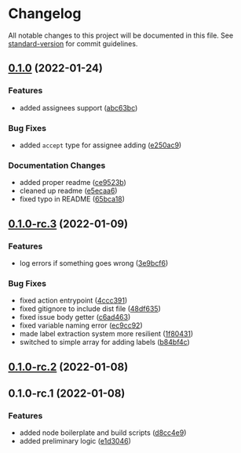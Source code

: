 # Changelog

All notable changes to this project will be documented in this file. See [standard-version](https://github.com/conventional-changelog/standard-version) for commit guidelines.

## [0.1.0](https://github.com/arctic-hen7/tribble-bot/compare/v0.1.0-rc.3...v0.1.0) (2022-01-24)


### Features

* added assignees support ([abc63bc](https://github.com/arctic-hen7/tribble-bot/commit/abc63bc88634d87ccd27012d2305ba905a41cf96))


### Bug Fixes

* added `accept` type for assignee adding ([e250ac9](https://github.com/arctic-hen7/tribble-bot/commit/e250ac9fe078f29b70f3e4a63aa1360866fd709b))


### Documentation Changes

* added proper readme ([ce9523b](https://github.com/arctic-hen7/tribble-bot/commit/ce9523bc681bfea4303aaca72f02aac0c76fc48e))
* cleaned up readme ([e5ecaa6](https://github.com/arctic-hen7/tribble-bot/commit/e5ecaa68e710956a74628e12b5e5feb469ba3a05))
* fixed typo in README ([65bca18](https://github.com/arctic-hen7/tribble-bot/commit/65bca181bb19c9920a63ea920f43ce00f679605b))

## [0.1.0-rc.3](https://github.com/arctic-hen7/tribble-bot/compare/v0.1.0-rc.2...v0.1.0-rc.3) (2022-01-09)


### Features

* log errors if something goes wrong ([3e9bcf6](https://github.com/arctic-hen7/tribble-bot/commit/3e9bcf6cf8225901440332d70834228093658645))


### Bug Fixes

* fixed action entrypoint ([4ccc391](https://github.com/arctic-hen7/tribble-bot/commit/4ccc391712bb1c5dbd57279e964da4c12cdebf5a))
* fixed gitignore to include dist file ([48df635](https://github.com/arctic-hen7/tribble-bot/commit/48df6352452392a801c9999d07ea10c4e94fe98b))
* fixed issue body getter ([c6ad463](https://github.com/arctic-hen7/tribble-bot/commit/c6ad4636605d8b911cdeaf991faf07edbe747bdc))
* fixed variable naming error ([ec9cc92](https://github.com/arctic-hen7/tribble-bot/commit/ec9cc92aaa43c4bf7c5bbdd80a1502ee87da65a5))
* made label extraction system more resilient ([1f80431](https://github.com/arctic-hen7/tribble-bot/commit/1f804316d1894e13a1db51f1a85c7655ce345c13))
* switched to simple array for adding labels ([b84bf4c](https://github.com/arctic-hen7/tribble-bot/commit/b84bf4cf7d69c138ef8cf205220e4931d12db297))

## [0.1.0-rc.2](https://github.com/arctic-hen7/tribble-bot/compare/v0.1.0-rc.1...v0.1.0-rc.2) (2022-01-08)

## 0.1.0-rc.1 (2022-01-08)


### Features

* added node boilerplate and build scripts ([d8cc4e9](https://github.com/arctic-hen7/tribble-bot/commit/d8cc4e9fee630ead0a656cd346552d04a6b81a4c))
* added preliminary logic ([e1d3046](https://github.com/arctic-hen7/tribble-bot/commit/e1d304614a8ac19f34524391444a5dfe7b6cd0a4))
